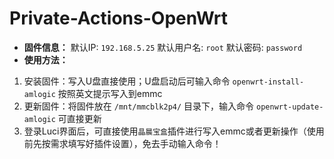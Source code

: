 # Private-Actions-OpenWrt
* **固件信息：**
默认IP: `192.168.5.25`
默认用户名: `root`
默认密码: `password`
* **使用方法：**
1. 安装固件：写入U盘直接使用；U盘启动后可输入命令 `openwrt-install-amlogic` 按照英文提示写入到emmc
2. 更新固件：将固件放在 `/mnt/mmcblk2p4/` 目录下，输入命令 `openwrt-update-amlogic` 可直接更新
3. 登录Luci界面后，可直接使用`晶晨宝盒`插件进行写入emmc或者更新操作（使用前先按需求填写好插件设置），免去手动输入命令！